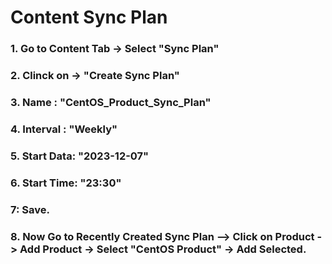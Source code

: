 # Content Sync Plan 

### 1. Go to Content Tab -> Select "Sync Plan" 
### 2. Clinck on -> "Create Sync Plan"
### 3. Name : "CentOS_Product_Sync_Plan"
### 4. Interval : "Weekly"
### 5. Start Data: "2023-12-07"
### 6. Start Time:  "23:30"
### 7: Save.

### 8. Now Go to Recently Created Sync Plan --> Click on Product -> Add Product -> Select "CentOS Product" -> Add Selected. 
